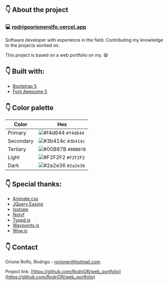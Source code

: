 <!-- ABOUT THE PROJECT -->
## :point_down: About the project

### :computer: [rodrigoorionerolfo.vercel.app](https://rodrigoorionerolfo.vercel.app/)

Software developer with experience in the field. Contributing my knowledge to the projects worked on.

This project is based on a web portfolio on my. :smile:

## :point_down: Built with:
* [Bootstrap 5](https://getbootstrap.com)
* [Font Awesome 5](https://fontawesome.com)

## :point_down: Color palette
| Color          | Hex                                                                |
| -------------- | ------------------------------------------------------------------ |
| Primary        | ![#f4d644](https://via.placeholder.com/10/f4d644?text=+) `#f4d644` |
| Secondary      | ![#3b414c](https://via.placeholder.com/10/3b414c?text=+) `#3b414c` |
| Tertiary       | ![#00B87B](https://via.placeholder.com/10/00B87B?text=+) `#00B87B` |
| Light          | ![#F2F2F2](https://via.placeholder.com/10/F2F2F2?text=+) `#F2F2F2` |
| Dark           | ![#2a2e36](https://via.placeholder.com/10/2a2e36?text=+) `#2a2e36` |

## :point_down: Special thanks:
* [Animate.css](http://daneden.me/animate)
* [JQuery Easing](http://gsgd.co.uk/sandbox/jquery/easing/)
* [Isotope](https://isotope.metafizzy.co)
* [Notyf](https://carlosroso.com/notyf/)
* [Typed.js](https://github.com/mattboldt/typed.js)
* [Waypoints.js](https://github.com/imakewebthings/waypoints)
* [Wow.js](https://wowjs.uk)


<!-- CONTACT -->
## :point_down: Contact
Orione Rolfo, Rodrigo - rorioner@hotmail.com

Project link: [https://github.com/RodriOR/web_portfolio](https://github.com/RodriOR/web_portfolio)